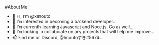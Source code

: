 #About Me
- 👋 Hi, I’m @xImouto
- 👀 I’m interested in becoming a backend developer...
- 🌱 I’m currently learning Javascript and Node.js, Go as well...
- 💞️ I’m looking to collaborate on any projects that will help me improve...
- 📫 Find me on Discord, @Imoutoすき#5674...

<!---
xImouto/xImouto is a ✨ special ✨ repository because its `README.md` (this file) appears on your GitHub profile.
You can click the Preview link to take a look at your changes.
--->
